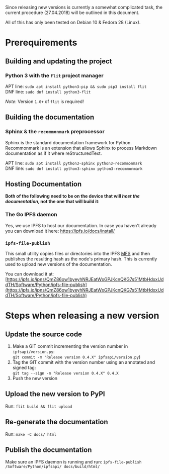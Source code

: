 Since releasing new versions is currently a somewhat complicated task, the current procedure
(27.04.2018) will be outlined in this document.

All of this has only been tested on Debian 10 & Fedora 28 (Linux).

# Prerequirements

## Building and updating the project

### Python 3 with the `flit` project manager

APT line: `sudo apt install python3-pip && sudo pip3 install flit`  
DNF line: `sudo dnf install python3-flit`

*Note*: Version `1.0+` of `flit` is required!

## Building the documentation

### Sphinx & the `recommonmark` preprocessor

Sphinx is the standard documentation framework for Python. Recommonmark is an extension that allows
Sphinx to process Markdown documentation as if it where reStructuredText.

APT line: `sudo apt install python3-sphinx python3-recommonmark`  
DNF line: `sudo dnf install python3-sphinx python3-recommonmark`

## Hosting Documentation

**Both of the following need to be on the device that will *host the documentation*, not the one
that will build it**:

### The Go IPFS daemon

Yes, we use IPFS to host our documentation. In case you haven't already you can download it here:
https://ipfs.io/docs/install/

### `ipfs-file-publish`

This small utility copies files or directories into the IPFS [MFS](https://ipfs.io/docs/commands/#ipfs-files)
and then publishes the resulting hash as the node's primary hash. This is currently used to upload
new versions of the documentation.

You can download it at:
[https://ipfs.io/ipns/QmZ86ow1byeyhNRJEatWxGPJKcnQKG7s51MtbHdxxUddTH/Software/Python/ipfs-file-publish](https://ipfs.io/ipns/QmZ86ow1byeyhNRJEatWxGPJKcnQKG7s51MtbHdxxUddTH/Software/Python/ipfs-file-publish)


# Steps when releasing a new version

## Update the source code

 1. Make a GIT commit incrementing the version number in `ipfsapi/version.py`:  
    `git commit -m "Release version 0.4.X" ipfsapi/version.py`)
 2. Tag the GIT commit with the version number using an annotated and signed tag:  
    `git tag --sign -m "Release version 0.4.X" 0.4.X`
 3. Push the new version

## Upload the new version to PyPI

Run: `flit build && flit upload`

## Re-generate the documentation

Run: `make -C docs/ html`

## Publish the documentation

Make sure an IPFS daemon is running and run: `ipfs-file-publish /Software/Python/ipfsapi/ docs/build/html/`

